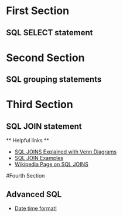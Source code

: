 # First Section
## SQL SELECT statement
# Second Section
## SQL grouping statements
# Third Section
## SQL JOIN statement

** Helpful links **
- [SQL JOINS Explained with Venn Diagrams](http://blog.codinghorror.com/a-visual-explanation-of-sql-joins/)
- [SQL JOIN Examples](http://www.sql-join.com/)
- [Wikipedia Page on SQL JOINS](https://en.wikipedia.org/wiki/Join_(SQL))


#Fourth Section
## Advanced SQL


- [Date time format!](https://www.postgresql.org/docs/12/functions-formatting.html)
